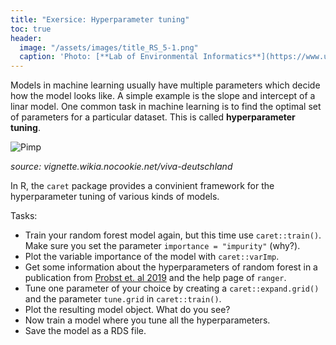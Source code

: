 ```yaml
---
title: "Exersice: Hyperparameter tuning"
toc: true
header:
  image: "/assets/images/title_RS_5-1.png"
  caption: 'Photo: [**Lab of Environmental Informatics**](https://www.uni-marburg.de/en/fb19/disciplines/physisch/environmentalinformatics){:target="_blank"}'
---
```



Models in machine learning usually have multiple parameters which decide how the model looks like.
A simple example is the slope and intercept of a linar model. One common task in machine learning is to find the optimal set of parameters for a particular dataset.
This is called **hyperparameter tuning**.

![Pimp](https://vignette.wikia.nocookie.net/viva-deutschland/images/2/2a/Maxresdefault-2.jpg/revision/latest/scale-to-width-down/220?cb=20191004132056&path-prefix=de)

_source: vignette.wikia.nocookie.net/viva-deutschland_

In R, the `caret` package provides a convinient framework for the hyperparameter tuning of various kinds of models.

Tasks:

* Train your random forest model again, but this time use `caret::train()`. Make sure you set the parameter `importance = "impurity"` (why?).
* Plot the variable importance of the model with `caret::varImp`.
* Get some information about the hyperparameters of random forest in a publication from [Probst et. al 2019](https://onlinelibrary.wiley.com/doi/abs/10.1002/widm.1301) and the help page of `ranger`. 
* Tune one parameter of your choice by creating a `caret::expand.grid()` and the parameter `tune.grid` in `caret::train()`.
* Plot the resulting model object. What do you see?
* Now train a model where you tune all the hyperparameters.
* Save the model as a RDS file.

